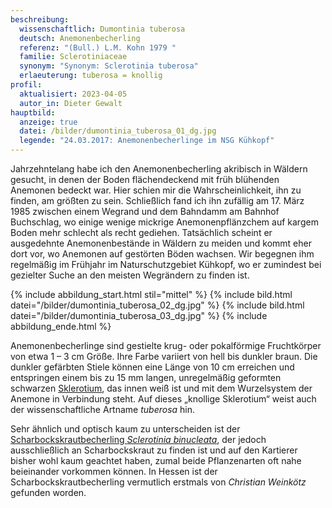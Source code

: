 ```yaml
---
beschreibung:
  wissenschaftlich: Dumontinia tuberosa
  deutsch: Anemonenbecherling
  referenz: "(Bull.) L.M. Kohn 1979 "
  familie: Sclerotiniaceae
  synonym: "Synonym: Sclerotinia tuberosa"
  erlaeuterung: tuberosa = knollig
profil:
  aktualisiert: 2023-04-05
  autor_in: Dieter Gewalt
hauptbild:
  anzeige: true
  datei: /bilder/dumontinia_tuberosa_01_dg.jpg
  legende: "24.03.2017: Anemonenbecherlinge im NSG Kühkopf"
---
```

Jahrzehntelang habe ich den Anemonenbecherling akribisch in Wäldern gesucht, in denen der Boden flächendeckend mit früh blühenden Anemonen bedeckt war. Hier schien mir die Wahrscheinlichkeit, ihn zu finden, am größten zu sein. Schließlich fand ich ihn zufällig am 17. März 1985 zwischen einem Wegrand und dem Bahndamm am Bahnhof Buchschlag, wo einige wenige mickrige Anemonenpflänzchem auf kargem Boden mehr schlecht als recht gediehen. Tatsächlich scheint er ausgedehnte Anemonenbestände in Wäldern zu meiden und kommt eher dort vor, wo Anemonen auf gestörten Böden wachsen. Wir begegnen ihm regelmäßig im Frühjahr im Naturschutzgebiet Kühkopf, wo er zumindest bei gezielter Suche an den meisten Wegrändern zu finden ist.

{% include abbildung_start.html stil="mittel" %}
{% include bild.html datei="/bilder/dumontinia_tuberosa_02_dg.jpg" %}
{% include bild.html datei="/bilder/dumontinia_tuberosa_03_dg.jpg" %}
{% include abbildung_ende.html %}

Anemonenbecherlinge sind gestielte krug- oder pokalförmige Fruchtkörper von etwa 1 – 3 cm Größe. Ihre Farbe variiert von hell bis dunkler braun. Die dunkler gefärbten Stiele können eine Länge von 10 cm erreichen und entspringen einem bis zu 15 mm langen, unregelmäßig geformten schwarzen [Sklerotium](Sklerotium "Glossar"), das innen weiß ist und mit dem Wurzelsystem der Anemone in Verbindung steht. Auf dieses „knollige Sklerotium“ weist auch der wissenschaftliche Artname *tuberosa* hin.

Sehr ähnlich und optisch kaum zu unterscheiden ist der [Scharbockskrautbecherling *Sclerotinia binucleata*](/pilze/sclerotinia-binucleata-scharbockskrautbecherling), der jedoch ausschließlich an Scharbockskraut zu finden ist und auf den Kartierer bisher wohl kaum geachtet haben, zumal beide Pflanzenarten oft nahe beieinander vorkommen können. In Hessen ist der Scharbockskrautbecherling vermutlich erstmals von *Christian Weinkötz* gefunden worden.